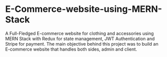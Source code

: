 # E-Commerce-website-using-MERN-Stack
A Full-Fledged E-commerce website for clothing and accessories using MERN Stack with Redux for state management, JWT Authentication and Stripe for payment. The main objective behind this project was to build an E-commerce website that handles both sides, admin and client.
